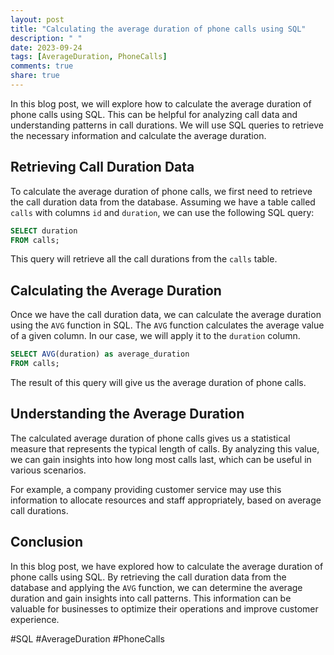```yaml
---
layout: post
title: "Calculating the average duration of phone calls using SQL"
description: " "
date: 2023-09-24
tags: [AverageDuration, PhoneCalls]
comments: true
share: true
---
```


In this blog post, we will explore how to calculate the average duration of phone calls using SQL. This can be helpful for analyzing call data and understanding patterns in call durations. We will use SQL queries to retrieve the necessary information and calculate the average duration.

## Retrieving Call Duration Data

To calculate the average duration of phone calls, we first need to retrieve the call duration data from the database. Assuming we have a table called `calls` with columns `id` and `duration`, we can use the following SQL query:

```sql
SELECT duration
FROM calls;
```

This query will retrieve all the call durations from the `calls` table.

## Calculating the Average Duration

Once we have the call duration data, we can calculate the average duration using the `AVG` function in SQL. The `AVG` function calculates the average value of a given column. In our case, we will apply it to the `duration` column.

```sql
SELECT AVG(duration) as average_duration
FROM calls;
```

The result of this query will give us the average duration of phone calls.

## Understanding the Average Duration

The calculated average duration of phone calls gives us a statistical measure that represents the typical length of calls. By analyzing this value, we can gain insights into how long most calls last, which can be useful in various scenarios.

For example, a company providing customer service may use this information to allocate resources and staff appropriately, based on average call durations.

## Conclusion

In this blog post, we have explored how to calculate the average duration of phone calls using SQL. By retrieving the call duration data from the database and applying the `AVG` function, we can determine the average duration and gain insights into call patterns. This information can be valuable for businesses to optimize their operations and improve customer experience.

#SQL #AverageDuration #PhoneCalls